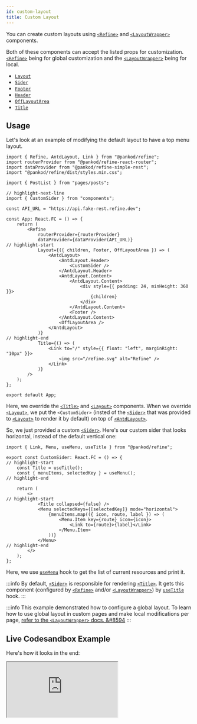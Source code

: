 ```yaml
---
id: custom-layout
title: Custom Layout
---
```


You can create custom layouts using [`<Refine>`][refine] and [`<LayoutWrapper>`][layoutwrapper] components.

Both of these components can accept the listed props for customization. [`<Refine>`][refine] being for global customization and the [`<LayoutWrapper>`][layoutwrapper] being for local.

-   [`Layout`][layout]
-   [`Sider`][sider]
-   [`Footer`][footer]
-   [`Header`][header]
-   [`OffLayoutArea`][offlayoutarea]
-   [`Title`][title]

## Usage

Let's look at an example of modifying the default layout to have a top menu layout.

```tsx title="/src/App.tsx"
import { Refine, AntdLayout, Link } from "@pankod/refine";
import routerProvider from "@pankod/refine-react-router";
import dataProvider from "@pankod/refine-simple-rest";
import "@pankod/refine/dist/styles.min.css";

import { PostList } from "pages/posts";

// highlight-next-line
import { CustomSider } from "components";

const API_URL = "https://api.fake-rest.refine.dev";

const App: React.FC = () => {
    return (
        <Refine
            routerProvider={routerProvider}
            dataProvider={dataProvider(API_URL)}
// highlight-start
            Layout={({ children, Footer, OffLayoutArea }) => (
                <AntdLayout>
                    <AntdLayout.Header>
                        <CustomSider />
                    </AntdLayout.Header>
                    <AntdLayout.Content>
                        <AntdLayout.Content>
                            <div style={{ padding: 24, minHeight: 360 }}>
                                {children}
                            </div>
                        </AntdLayout.Content>
                        <Footer />
                    </AntdLayout.Content>
                    <OffLayoutArea />
                </AntdLayout>
            )}
// highlight-end
            Title={() => (
                <Link to="/" style={{ float: "left", marginRight: "10px" }}>
                    <img src="/refine.svg" alt="Refine" />
                </Link>
            )}
        />
    );
};

export default App;
```

Here, we override the [`<Title>`][title] and [`<Layout>`][layout] components. When we override [`<Layout>`][layout], we put the `<CustomSider>` (insted of the [`<Sider>`][sider] that was provided to [`<Layout>`][layout] to render it by default) on top of [`<AntdLayout>`][antdlayout].

So, we just provided a custom [`<Sider>`][sider]. Here's our custom sider that looks horizontal, instead of the default vertical one:

```tsx  title="/src/components/sider/index.tsx"
import { Link, Menu, useMenu, useTitle } from "@pankod/refine";

export const CustomSider: React.FC = () => {
// highlight-start
    const Title = useTitle();
    const { menuItems, selectedKey } = useMenu();
// highlight-end

    return (
        <>
// highlight-start
            <Title collapsed={false} />
            <Menu selectedKeys={[selectedKey]} mode="horizontal">
                {menuItems.map(({ icon, route, label }) => (
                    <Menu.Item key={route} icon={icon}>
                        <Link to={route}>{label}</Link>
                    </Menu.Item>
                ))}
            </Menu>
// highlight-end
        </>
    );
};
```

Here, we use [`useMenu`][usemenu] hook to get the list of current resources and print it.

:::info
By default, [`<Sider>`][sider] is responsible for rendering [`<Title>`][title]. It gets this component (configured by [`<Refine>`][refine] and/or [`<LayoutWrapper>`][layoutwrapper]) by [`useTitle`][usetitle] hook.
:::

:::info
This example demonstrated how to configure a global layout. To learn how to use global layout in custom pages and make local modifications per page, [refer to the `<LayoutWrapper>` docs. &#8594][layoutwrapper]
:::

## Live Codesandbox Example

Here's how it looks in the end:

<iframe src="https://codesandbox.io/embed/refine-top-menu-layout-example-yb9r8?autoresize=1&fontsize=14&theme=dark&view=preview"
    style={{width: "100%", height:"80vh", border: "0px", borderRadius: "8px", overflow:"hidden"}}
    title="refine-top-menu-layout-example"
    allow="accelerometer; ambient-light-sensor; camera; encrypted-media; geolocation; gyroscope; hid; microphone; midi; payment; usb; vr; xr-spatial-tracking"
    sandbox="allow-forms allow-modals allow-popups allow-presentation allow-same-origin allow-scripts"
></iframe>

[refine]: /api-references/components/refine-config.md
[layout]: /api-references/components/refine-config.md#layout
[sider]: /api-references/components/refine-config.md#sider
[footer]: /api-references/components/refine-config.md#footer
[header]: /api-references/components/refine-config.md#header
[offlayoutarea]: /api-references/components/refine-config.md#offlayoutarea
[title]: /api-references/components/refine-config.md#title
[layoutwrapper]: /api-references/components/layout-wrapper.md
[custom page example]: /guides-and-concepts/custom-pages.md
[custom page example code]: /examples/customization/topMenuLayout.md
[antdlayout]: https://ant.design/components/layout/
[usemenu]: /api-references/hooks/resource/useMenu.md
[usetitle]: /api-references/hooks/refine/useTitle.md
